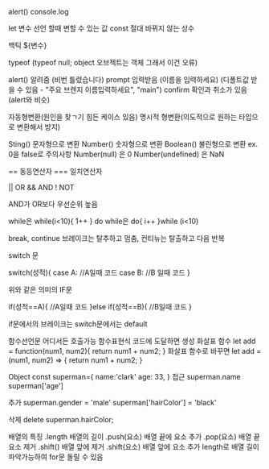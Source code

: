 alert()
console.log

let 변수 선언 할때 변할 수 있는 값
const 절대 바뀌지 않는 상수

백틱  ${변수}

typeof (typeof null; object 오브젝트는 객체 그래서 이건 오류)

alert() 알려줌 (비번 틀렸습니다)
prompt 입력받음 (이름을 입력하세요) (디폴트값 받을 수 있음 - "주요 브렌지 이름입력하세요", "main")
confirm 확인과 취소가 있음(alert와 비슷)


자동형변환(원인을 찾ㄱ기 힘든 케이스 있음)
명시적 형변환(의도적으로 원하는 타입으로 변환해서 방지)

Sting() 문자형으로 변환
Number() 숫자형으로 변환
Boolean() 불린형으로 변환 ex. 0을 false로
주의사항
Number(null) 은 0
Number(undefined) 은 NaN

== 동등연산자
=== 일치연산자

|| OR
&& AND
! NOT

AND가 OR보다 우선순위 높음

while은
while(i<10){
	1++
}
do while은
do{
	i++
}while (i<10)

break, continue
브레이크는 탈추하고 멈춤, 컨티뉴는 탈출하고 다음 반복

switch 문

switch(성적){
case A:
//A일때 코드
case B:
//B 일때 코드
}

위와 같은 의미의 IF문

if(성적==A){
//A일때 코드
}else if(성적==B){
    //B일때 코드
}

if문에서의 브레이크는 switch문에서는 default

함수선언문 어디서든 호출가능
함수표현식 코드에 도달하면 생성
화살표 함수
let add = function(num1, num2){
    return num1 + num2;
}
화살표 함수로 바꾸면
let add = (num1, num2) => {
    return num1 + num2;
}

Object
const superman={
    name:'clark'
    age: 33,
}
접근
superman.name
superman['age']

추가
superman.gender = 'male'
superman['hairColor'] = 'black'

삭제
delete superman.hairColor;

배열의 특징
.length 배열의 길이
.push(요소) 배열 끝에 요소 추가
.pop(요소) 배열 끝 요소 제거
.shift() 배열 앞에 제거
.shift(요소) 배열 앞에 요소 추가
length로 배열 길이 파악가능하여 for문 돌릴 수 있음
